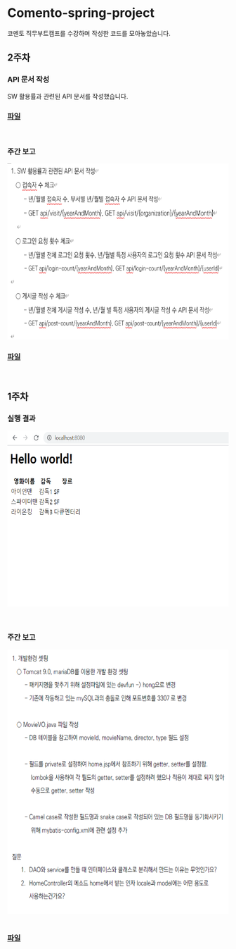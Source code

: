 # Comento-spring-project
코멘토 직무부트캠프를 수강하며 작성한 코드를 모아놓았습니다.

2주차
----------
### API 문서 작성
SW 활용률과 관련된 API 문서를 작성했습니다. 

### [파일](https://github.com/sunga201/Comento-spring-project/tree/2%EC%A3%BC%EC%B0%A8/%EB%AC%B8%EC%84%9C/2%EC%A3%BC%EC%B0%A8-API%20%EB%AC%B8%EC%84%9C%20%EC%9E%91%EC%84%B1)

</br>

### 주간 보고  

<img src="img/2주차/주간보고.png" height="400px" alt="week1_result"></img><br/>
### [파일](https://github.com/sunga201/Comento-spring-project/blob/2%EC%A3%BC%EC%B0%A8/%EB%AC%B8%EC%84%9C/weekly_report/2%EC%A3%BC%EC%B0%A8/%EC%A3%BC%EA%B0%84%EB%B3%B4%EA%B3%A0.pdf)
<br/>

1주차
----------
### 실행 결과
<img src="img/1주차/결과.png" height="400px" alt="week1_result"></img><br/>

<br/>

### 주간 보고
<img src="img/1주차/주간보고.png" height="600px" alt="week1_report"></img><br/>
<br/>
### [파일](https://github.com/sunga201/Comento-spring-project/blob/2%EC%A3%BC%EC%B0%A8/%EB%AC%B8%EC%84%9C/weekly_report/1%EC%A3%BC%EC%B0%A8/%EC%A3%BC%EA%B0%84%EB%B3%B4%EA%B3%A0.pdf)

